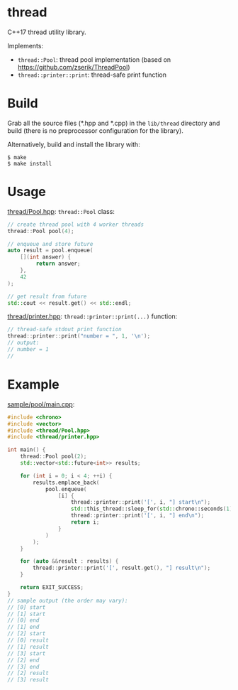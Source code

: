 # thread

C++17 thread utility library.

Implements:

* `thread::Pool`: thread pool implementation (based on https://github.com/zserik/ThreadPool)
* `thread::printer::print`: thread-safe print function

# Build

Grab all the source files (*.hpp and *.cpp) in the `lib/thread` directory and build (there is no preprocessor configuration for the library).

Alternatively, build and install the library with:

    $ make
    $ make install

# Usage

[thread/Pool.hpp](lib/thread/Pool.hpp): `thread::Pool` class:

```c++
// create thread pool with 4 worker threads
thread::Pool pool(4);

// enqueue and store future
auto result = pool.enqueue(
    [](int answer) {
         return answer;
    },
    42
);

// get result from future
std::cout << result.get() << std::endl;
```

[thread/printer.hpp](lib/thread/printer.hpp): `thread::printer::print(...)` function:

```c++
// thread-safe stdout print function
thread::printer::print("number = ", 1, '\n');
// output:
// number = 1
//
```

# Example

[sample/pool/main.cpp](sample/pool/main.cpp):

```c++
#include <chrono>
#include <vector>
#include <thread/Pool.hpp>
#include <thread/printer.hpp>

int main() {
    thread::Pool pool(2);
    std::vector<std::future<int>> results;

    for (int i = 0; i < 4; ++i) {
        results.emplace_back(
            pool.enqueue(
                [i] {
                    thread::printer::print('[', i, "] start\n");
                    std::this_thread::sleep_for(std::chrono::seconds(1));
                    thread::printer::print('[', i, "] end\n");
                    return i;
                }
            )
        );
    }

    for (auto &&result : results) {
        thread::printer::print('[', result.get(), "] result\n");
    }

    return EXIT_SUCCESS;
}
// sample output (the order may vary):
// [0] start
// [1] start
// [0] end
// [1] end
// [2] start
// [0] result
// [1] result
// [3] start
// [2] end
// [3] end
// [2] result
// [3] result
```

